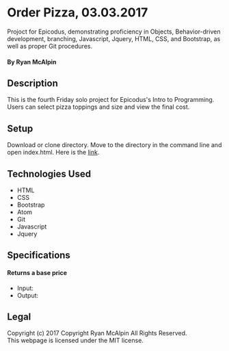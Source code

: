 # Order Pizza, 03.03.2017
Projoct for Epicodus, demonstrating proficiency in Objects, Behavior-driven development, branching, Javascript, Jquery, HTML, CSS, and Bootstrap, as well as proper Git procedures.

#### By Ryan McAlpin

## Description
This is the fourth Friday solo project for Epicodus's Intro to Programming. Users can select pizza toppings and size and view the final cost.

## Setup
Download or clone directory. Move to the directory in the command line and open index.html. Here is the <a href="https://ryanmcalpin.github.io/order-pizza">link</a>.

## Technologies Used
 * HTML
 * CSS
 * Bootstrap
 * Atom
 * Git
 * Javascript
 * Jquery

## Specifications

#### Returns a base price
  * Input:
  * Output: 


## Legal
Copyright (c) 2017 Copyright Ryan McAlpin All Rights Reserved.<br/>
This webpage is licensed under the MIT license.
